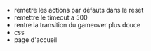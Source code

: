 - remetre les actions par défauts dans le reset
- remettre le timeout a 500
- rentre la transition du gameover plus douce
- css
- page d'accueil